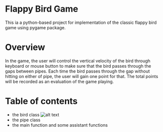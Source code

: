 # Flappy Bird Game
This ia a python-based project for implementation of the classic flappy bird game using pygame package.
# Overview
In the game, the user will control the vertical velocity of the bird
through keyboard or mouse button to make sure that the bird passes through the gaps
between pipes. Each time the bird passes through the gap without hitting on either of
pipe, the user will gain one point for that. The total points will be recorded as an
evaluation of the game playing.
# Table of contents
 - the bird class
 ![alt text](https://github.com/LeosonLi/course_projects/tree/master/presentation_images/bird.jpg)
 - the pipe class
 - the main function and some assistant functions
 
